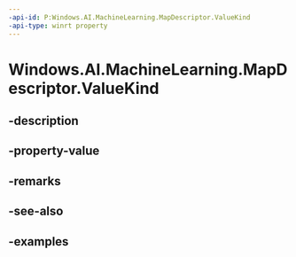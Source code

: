 ```yaml
---
-api-id: P:Windows.AI.MachineLearning.MapDescriptor.ValueKind
-api-type: winrt property
---
```


<!-- Property syntax.
public IFeatureDescriptor ValueKind { get; }
-->

# Windows.AI.MachineLearning.MapDescriptor.ValueKind

## -description

## -property-value

## -remarks

## -see-also

## -examples

